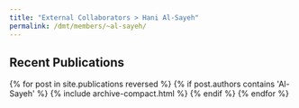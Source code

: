 ```yaml
---
title: "External Collaborators > Hani Al-Sayeh"
permalink: /dmt/members/~al-sayeh/
---
```


## Recent Publications

{% for post in site.publications reversed %}
  {% if post.authors contains 'Al-Sayeh' %}
    {% include archive-compact.html %}
  {% endif %}
{% endfor %}
